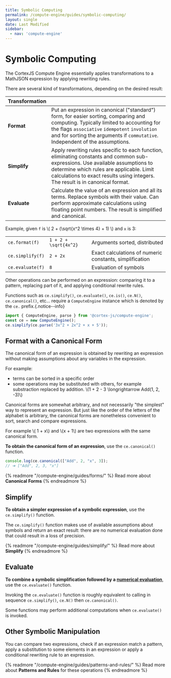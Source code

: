 ```yaml
---
title: Symbolic Computing
permalink: /compute-engine/guides/symbolic-computing/
layout: single
date: Last Modified
sidebar:
  - nav: 'compute-engine'
---
```


# Symbolic Computing

The CortexJS Compute Engine essentially applies transformations to a MathJSON
expression by applying rewriting rules.

There are several kind of transformations, depending on the desired
result:

<div class=symbols-table>

| Transformation |  |
| :--- | :--- |
| **Format** | Put an expression in canonical ("standard") form, for easier sorting, comparing and computing. Typically limited to accounting for the flags `associative` `idempotent` `involution` and for sorting the arguments if `commutative`. Independent of the assumptions. | 
| **Simplify** | Apply rewriting rules specific to each function, eliminating constants and common sub-expressions. Use available assumptions to determine which rules are applicable. Limit calculations to exact results using integers. The result is in canonical format. | 
| **Evaluate** | Calculate the value of an expression and all its terms. Replace symbols with their value. Can perform approximate calculations using floating point numbers. The result is simplified and canonical. | 

</div>


Example, given `f` is \\( 2 + (\sqrt{x^2 \times 4} + 1) \\) and `x` is 3:

<div class=symbols-table>

|  |  | |
| :--- | :--- | :--- |
| `ce.format(f)` | `1 + 2 + \sqrt{4x^2}` | Arguments sorted, distributed |
| `ce.simplify(f)`| `2 + 2x` | Exact calculations of numeric constants,  simplification |
| `ce.evaluate(f)` | `8` | Evaluation of symbols |

</div>


Other operations can be performed on an expression: comparing it to a pattern, replacing part of it, and applying conditional rewrite rules.


Functions such as `ce.simplify()`, `ce.evaluate()`, `ce.is()`, `ce.N()`, 
`ce.canonical()`, etc... require a `ComputeEngine` instance which is denoted by
the `ce.` prefix.{.notice--info}

```ts
import { ComputeEngine, parse } from '@cortex-js/compute-engine';
const ce = new ComputeEngine();
ce.simplify(ce.parse('3x^2 + 2x^2 + x + 5'));
```

## Format with a Canonical Form

The canonical form of an expression is obtained by rewriting an expression
without making assumptions about any variables in the expression.

For example:

- terms can be sorted in a specific order
- some operations may be substituted with others, for example
  substraction replaced by addition. \\(1 + 2 - 3 \longrightarrow Add(1, 2,
  -3)\\)

Canonical forms are somewhat arbitrary, and not necessarily "the simplest" way
to represent an expression. But just like the order of the letters of the
alphabet is arbitrary, the canonical forms are nonetheless convenient to sort,
search and compare expressions.

For example \\( 1 + x\\) and \\(x + 1\\) are two expressions with the same canonical form.


**To obtain the canonical form of an expression**, use the `ce.canonical()` function.

```js
console.log(ce.canonical(["Add", 2, "x", 3]);
// ➔ ["Add", 2, 3, "x"]
```


{% readmore "/compute-engine/guides/forms/" %}
Read more about <strong>Canonical Forms</strong>
{% endreadmore %}


## Simplify

**To obtain a simpler expression of a symbolic expression**, use the
`ce.simplify()` function.

The `ce.simplify()` function makes use of available assumptions about symbols
and return an exact result: there are no numerical evaluation done that could
result in a loss of precision.


{% readmore "/compute-engine/guides/simplify/" %}
Read more about <strong>Simplify</strong>
{% endreadmore %}


## Evaluate

**To combine a symbolic simplification followed by a [numerical evaluation](/compute-engine/guides/numerical-evaluation)**, use
the `ce.evaluate()` function.

Invoking the `ce.evaluate()` function is roughly equivalent to calling in sequence
`ce.simplify()`, `ce.N()` then `ce.canonical()`.

Some functions may perform additional computations when `ce.evaluate()` is 
invoked.

## Other Symbolic Manipulation

You can compare two expressions, check if an expression match a pattern, 
apply a substitution to some elements in an expression or apply a conditional rewriting rule to an expression.


{% readmore "/compute-engine/guides/patterns-and-rules/" %}
Read more about <strong>Patterns and Rules</strong> for these operations
{% endreadmore %}

